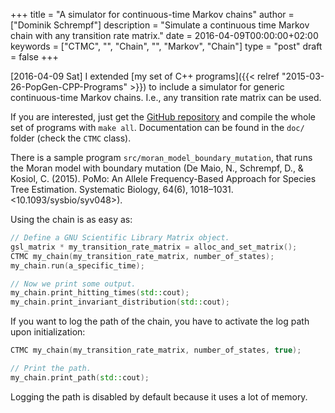 +++
title = "A simulator for continuous-time Markov chains"
author = ["Dominik Schrempf"]
description = "Simulate a continuous time Markov chain with any transition rate matrix."
date = 2016-04-09T00:00:00+02:00
keywords = ["CTMC", "", "Chain", "", "Markov", "Chain"]
type = "post"
draft = false
+++

<span class="timestamp-wrapper"><span class="timestamp">[2016-04-09 Sat] </span></span> I extended [my set of C++ programs]({{< relref "2015-03-26-PopGen-CPP-Programs" >}}) to include a
simulator for generic continuous-time Markov chains.  I.e., any
transition rate matrix can be used.

If you are interested, just get the [GitHub repository](https://github.com/dschrempf/popgen-cpp-programs) and compile the
whole set of programs with `make all`.  Documentation can be found in
the `doc/` folder (check the `CTMC` class).

There is a sample program `src/moran_model_boundary_mutation`, that
runs the Moran model with boundary mutation (De Maio, N., Schrempf,
D., & Kosiol, C. (2015). PoMo: An Allele Frequency-Based Approach for
Species Tree Estimation. Systematic Biology, 64(6),
1018–1031. <10.1093/sysbio/syv048>).

Using the chain is as easy as:

```C++
// Define a GNU Scientific Library Matrix object.
gsl_matrix * my_transition_rate_matrix = alloc_and_set_matrix();
CTMC my_chain(my_transition_rate_matrix, number_of_states);
my_chain.run(a_specific_time);

// Now we print some output.
my_chain.print_hitting_times(std::cout);
my_chain.print_invariant_distribution(std::cout);
```

If you want to log the path of the chain, you have to activate the log
path upon initialization:

```C++
CTMC my_chain(my_transition_rate_matrix, number_of_states, true);

// Print the path.
my_chain.print_path(std::cout);
```

Logging the path is disabled by default because it uses a lot of
memory.
